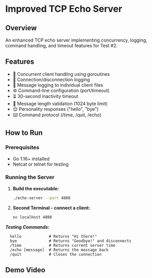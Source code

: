 
# Improved TCP Echo Server

## Overview
An enhanced TCP echo server implementing concurrency, logging, command handling, and timeout features for Test #2.

## Features
- 🚀 Concurrent client handling using goroutines
- 📝 Connection/disconnection logging
- 💾 Message logging to individual client files
- ⚙️ Command-line configuration (port/timeout)
- ⏳ 30-second inactivity timeout
- 📏 Message length validation (1024 byte limit)
- 😊 Personality responses ("hello", "bye")
- ⌨️ Command protocol (/time, /quit, /echo)

## How to Run

### Prerequisites
- Go 1.16+ installed
- Netcat or telnet for testing

### Running the Server
1. **Build the executable:**
   ```bash
   ./echo-server --port 4808
2. **Second Terminal - connect a client:**
    ```bash
   nc localhost 4808

***Testing Commands:***
  
      hello            # Returns "Hi there!"
      bye              # Returns "Goodbye!" and disconnects
      /time            # Returns current server time
      /echo [message]  # Returns the message back
      /quit            # Closes the connection

## Demo Video
